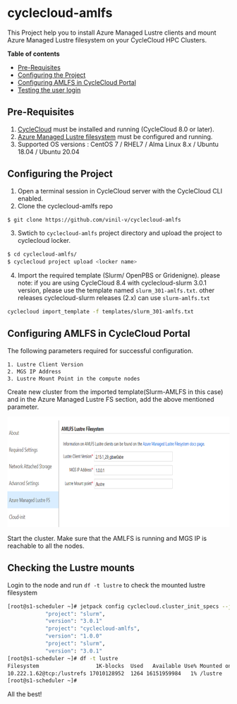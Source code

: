 # cyclecloud-amlfs
This Project help you to install Azure Managed Lustre clients and mount Azure Managed Lustre filesystem on your CycleCloud HPC Clusters.

**Table of contents**
- [Pre-Requisites](#pre-requisites)
- [Configuring the Project](#configuring-the-project)
- [Configuring AMLFS in CycleCloud Portal](#configuring-amlfs-in-cyclecloud-portal)
- [Testing the user login](#testing-the-user-login)

## Pre-Requisites ##
1. [CycleCloud](https://learn.microsoft.com/en-us/azure/cyclecloud/qs-install-marketplace?view=cyclecloud-8) must be installed and running (CycleCloud 8.0 or later).
2. [Azure Managed Lustre filesystem](https://learn.microsoft.com/en-us/azure/azure-managed-lustre/amlfs-overview) must be configured and running. 
3. Supported OS versions : CentOS 7 / RHEL7 / Alma Linux 8.x / Ubuntu 18.04 / Ubuntu 20.04

## Configuring the Project ##
1. Open a terminal session in CycleCloud server with the CycleCloud CLI enabled.
2. Clone the cyclecloud-amlfs repo
``` bash
$ git clone https://github.com/vinil-v/cyclecloud-amlfs
```
3. Swtich to `cyclecloud-amlfs` project directory and upload the project to cyclecloud locker.
``` bash
$ cd cyclecloud-amlfs/
$ cyclecloud project upload <locker name>
```
4. Import the required template (Slurm/ OpenPBS or Gridenigne).
please note: if you are using CycleCloud 8.4 with cyclecloud-slurm 3.0.1 version, please use the template named `slurm_301-amlfs.txt`. other releases cyclecloud-slurm releases (2.x) can use `slurm-amlfs.txt`
``` bash
cyclecloud import_template -f templates/slurm_301-amlfs.txt
```

## Configuring AMLFS in CycleCloud Portal ##

The following parameters required for successful configuration.

    1. Lustre Client Version
    2. MGS IP Address
    3. Lustre Mount Point in the compute nodes

Create new cluster from the imported template(Slurm-AMLFS in this case) and in the Azure Managed Lustre FS section, add the above mentioned parameter. 

<img src="https://raw.githubusercontent.com/vinil-v/cyclecloud-amlfs/main/images/amlfs-settings-in-cc.png" width="753" height="250">


Start the cluster. Make sure that the AMLFS is running and MGS IP is reachable to all the nodes.

## Checking the Lustre mounts ##

Login to the node and run `df -t lustre` to check the mounted lustre filesystem
``` bash
[root@s1-scheduler ~]# jetpack config cyclecloud.cluster_init_specs --json | egrep 'project\"|version'
            "project": "slurm",
            "version": "3.0.1"
            "project": "cyclecloud-amlfs",
            "version": "1.0.0"
            "project": "slurm",
            "version": "3.0.1"
[root@s1-scheduler ~]# df -t lustre
Filesystem                  1K-blocks  Used   Available Use% Mounted on
10.222.1.62@tcp:/lustrefs 17010128952  1264 16151959984   1% /lustre
[root@s1-scheduler ~]#
```
All the best!